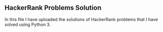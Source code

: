 ## HackerRank Problems Solution 
In this file I have uploaded the solutions of HackerRank problems that I have solved using Python 3. 
